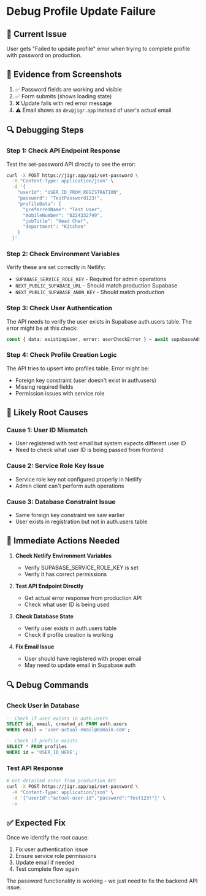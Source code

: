 # Debug Profile Update Failure

## 🚨 Current Issue
User gets "Failed to update profile" error when trying to complete profile with password on production.

## 📸 Evidence from Screenshots
1. ✅ Password fields are working and visible
2. ✅ Form submits (shows loading state)
3. ❌ Update fails with red error message
4. ⚠️ Email shows as `dev@jigr.app` instead of user's actual email

## 🔍 Debugging Steps

### Step 1: Check API Endpoint Response
Test the set-password API directly to see the error:

```bash
curl -X POST https://jigr.app/api/set-password \
  -H "Content-Type: application/json" \
  -d '{
    "userId": "USER_ID_FROM_REGISTRATION",
    "password": "TestPassword123!",
    "profileData": {
      "preferredName": "Test User",
      "mobileNumber": "0224332749",
      "jobTitle": "Head Chef",
      "department": "Kitchen"
    }
  }'
```

### Step 2: Check Environment Variables
Verify these are set correctly in Netlify:
- `SUPABASE_SERVICE_ROLE_KEY` - Required for admin operations
- `NEXT_PUBLIC_SUPABASE_URL` - Should match production Supabase
- `NEXT_PUBLIC_SUPABASE_ANON_KEY` - Should match production

### Step 3: Check User Authentication
The API needs to verify the user exists in Supabase auth.users table.
The error might be at this check:

```typescript
const { data: existingUser, error: userCheckError } = await supabaseAdmin.auth.admin.getUserById(user.id)
```

### Step 4: Check Profile Creation Logic
The API tries to upsert into profiles table. Error might be:
- Foreign key constraint (user doesn't exist in auth.users)
- Missing required fields
- Permission issues with service role

## 🔧 Likely Root Causes

### Cause 1: User ID Mismatch
- User registered with test email but system expects different user ID
- Need to check what user ID is being passed from frontend

### Cause 2: Service Role Key Issue
- Service role key not configured properly in Netlify
- Admin client can't perform auth operations

### Cause 3: Database Constraint Issue
- Same foreign key constraint we saw earlier
- User exists in registration but not in auth.users table

## 🎯 Immediate Actions Needed

1. **Check Netlify Environment Variables**
   - Verify SUPABASE_SERVICE_ROLE_KEY is set
   - Verify it has correct permissions

2. **Test API Endpoint Directly**
   - Get actual error response from production API
   - Check what user ID is being used

3. **Check Database State**
   - Verify user exists in auth.users table
   - Check if profile creation is working

4. **Fix Email Issue**
   - User should have registered with proper email
   - May need to update email in Supabase auth

## 🔍 Debug Commands

### Check User in Database
```sql
-- Check if user exists in auth.users
SELECT id, email, created_at FROM auth.users 
WHERE email = 'user-actual-email@domain.com';

-- Check if profile exists
SELECT * FROM profiles 
WHERE id = 'USER_ID_HERE';
```

### Test API Response
```bash
# Get detailed error from production API
curl -X POST https://jigr.app/api/set-password \
  -H "Content-Type: application/json" \
  -d '{"userId":"actual-user-id","password":"Test123!"}' \
  -v
```

## ✅ Expected Fix
Once we identify the root cause:
1. Fix user authentication issue
2. Ensure service role permissions
3. Update email if needed
4. Test complete flow again

The password functionality is working - we just need to fix the backend API issue.